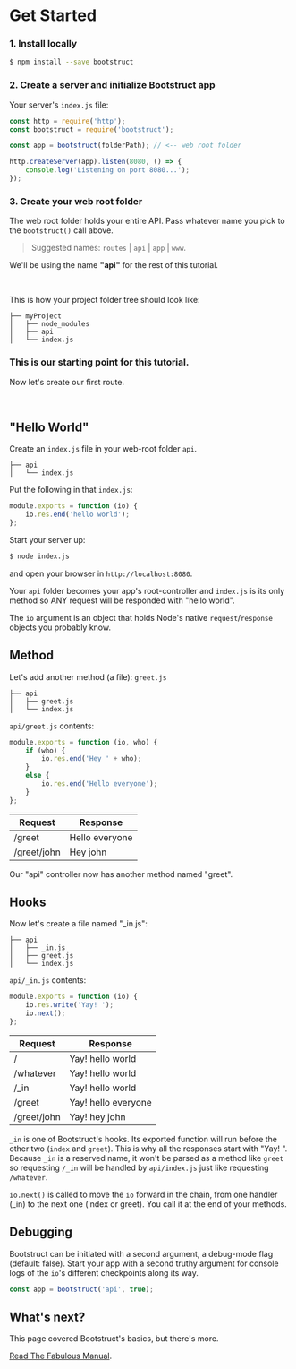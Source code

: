 Get Started
===========

### 1. Install locally
```sh
$ npm install --save bootstruct
```

### 2. Create a server and initialize Bootstruct app
Your server's `index.js` file: 
```js
const http = require('http');
const bootstruct = require('bootstruct');

const app = bootstruct(folderPath); // <-- web root folder

http.createServer(app).listen(8080, () => {
    console.log('Listening on port 8080...');
});
```

### 3. Create your web root folder
The web root folder holds your entire API.
Pass whatever name you pick to the `bootstruct()` call above.

> Suggested names: `routes` | `api` | `app` | `www`.

We'll be using the name **"api"** for the rest of this tutorial.

&nbsp;

This is how your project folder tree should look like:
```
├── myProject
│   ├── node_modules
│   ├── api
│   └── index.js
```
	
### **This is our starting point for this tutorial.**
Now let's create our first route.

&nbsp;


"Hello World"
-------------
Create an `index.js` file in your web-root folder `api`.
```
├── api
│   └── index.js
```

Put the following in that `index.js`:
```js
module.exports = function (io) {
	io.res.end('hello world');
};
```

Start your server up:
```sh
$ node index.js
```
and open your browser in `http://localhost:8080`.

Your `api` folder becomes your app's root-controller and `index.js` is its only method so ANY request will be responded with "hello world".

The `io` argument is an object that holds Node's native `request`/`response` objects you probably know.

Method
------
Let's add another method (a file): `greet.js`
```
├── api
│   ├── greet.js
│   └── index.js
```

`api/greet.js` contents:
```js
module.exports = function (io, who) {
	if (who) {
		io.res.end('Hey ' + who);
	}
	else {
		io.res.end('Hello everyone');
	}
};
```

| Request    | Response       |
|------------|----------------|
|/greet      | Hello everyone |
|/greet/john | Hey john       |


Our "api" controller now has another method named "greet".

Hooks
-----
Now let's create a file named "_in.js":
```
├── api
│   ├── _in.js
│   ├── greet.js
│   └── index.js
```

`api/_in.js` contents:
```js
module.exports = function (io) {
	io.res.write('Yay! ');
	io.next();
};
```

| Request    | Response            |
|------------|---------------------|
|/           | Yay! hello world    |
|/whatever   | Yay! hello world    |
|/_in        | Yay! hello world    |
|/greet      | Yay! hello everyone |
|/greet/john | Yay! hey john       |


`_in` is one of Bootstruct's hooks. Its exported function will run before the other two (`index` and `greet`). This is why all the responses start with "Yay! ". Because `_in` is a reserved name, it won't be parsed as a method like `greet` so requesting `/_in` will be handled by `api/index.js` just like requesting `/whatever`.

`io.next()` is called to move the `io` forward in the chain, from one handler (_in) to the next one (index or greet). You call it at the end of your methods.




Debugging
---------
Bootstruct can be initiated with a second argument, a debug-mode flag (default: false). Start your app with a second truthy argument for console logs of the `io`'s different checkpoints along its way.
```js
const app = bootstruct('api', true);
```


What's next?
------------
This page covered Bootstruct's basics, but there's more.

[Read The Fabulous Manual](https://github.com/taitulism/Bootstruct/blob/master/Docs/README.md).
